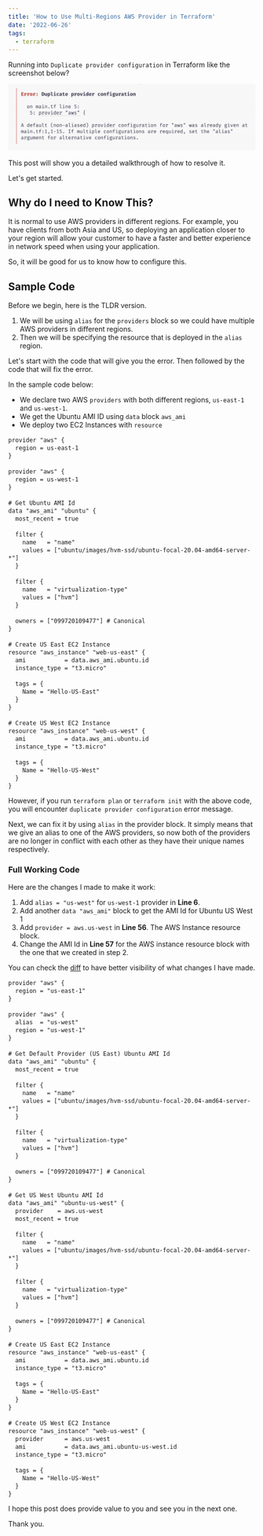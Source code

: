 ```yaml
---
title: 'How to Use Multi-Regions AWS Provider in Terraform'
date: '2022-06-26'
tags:
  - terraform
---
```


Running into `Duplicate provider configuration` in Terraform like the screenshot below?

![Screenshot 2020-07-29 at 10.12.14 PM](../../images/duplicate-provider-configuration.png)

This post will show you a detailed walkthrough of how to resolve it.

Let's get started.

## Why do I need to Know This?

It is normal to use AWS providers in different regions. For example, you have clients from both Asia and US, so deploying an application closer to your region will allow your customer to have a faster and better experience in network speed when using your application.

So, it will be good for us to know how to configure this.

## Sample Code

Before we begin, here is the TLDR version.

1. We will be using `alias` for the `providers` block so we could have multiple AWS providers in different regions.
2. Then we will be specifying the resource that is deployed in the `alias` region.

Let's start with the code that will give you the error. Then followed by the code that will fix the error.

In the sample code below:

- We declare two AWS `providers` with both different regions, `us-east-1` and `us-west-1`.
- We get the Ubuntu AMI ID using `data` block `aws_ami`
- We deploy two EC2 Instances with `resource`

```
provider "aws" {
  region = us-east-1
}

provider "aws" {
  region = us-west-1
}

# Get Ubuntu AMI Id
data "aws_ami" "ubuntu" {
  most_recent = true

  filter {
    name   = "name"
    values = ["ubuntu/images/hvm-ssd/ubuntu-focal-20.04-amd64-server-*"]
  }

  filter {
    name   = "virtualization-type"
    values = ["hvm"]
  }

  owners = ["099720109477"] # Canonical
}

# Create US East EC2 Instance
resource "aws_instance" "web-us-east" {
  ami           = data.aws_ami.ubuntu.id
  instance_type = "t3.micro"

  tags = {
    Name = "Hello-US-East"
  }
}

# Create US West EC2 Instance
resource "aws_instance" "web-us-west" {
  ami           = data.aws_ami.ubuntu.id
  instance_type = "t3.micro"

  tags = {
    Name = "Hello-US-West"
  }
}
```

However, if you run `terraform plan` or `terraform init` with the above code, you will encounter `duplicate provider configuration` error message.

Next, we can fix it by using `alias` in the provider block. It simply means that we give an alias to one of the AWS providers, so now both of the providers are no longer in conflict with each other as they have their unique names respectively.

### Full Working Code

Here are the changes I made to make it work:

1. Add `alias = "us-west"` for `us-west-1` provider in **Line 6**.
2. Add another `data "aws_ami"` block to get the AMI Id for Ubuntu US West 1
3. Add `provider = aws.us-west` in **Line 56**. The AWS Instance resource block.
4. Change the AMI Id in **Line 57** for the AWS instance resource block with the one that we created in step 2.

You can check the [diff](https://github.com/tlcheah2/terraform-exercise/commit/c19ccb825d97e99edbf41ef4e073e3d4489d8d6a) to have better visibility of what changes I have made.

```
provider "aws" {
  region = "us-east-1"
}

provider "aws" {
  alias  = "us-west"
  region = "us-west-1"
}

# Get Default Provider (US East) Ubuntu AMI Id
data "aws_ami" "ubuntu" {
  most_recent = true

  filter {
    name   = "name"
    values = ["ubuntu/images/hvm-ssd/ubuntu-focal-20.04-amd64-server-*"]
  }

  filter {
    name   = "virtualization-type"
    values = ["hvm"]
  }

  owners = ["099720109477"] # Canonical
}

# Get US West Ubuntu AMI Id
data "aws_ami" "ubuntu-us-west" {
  provider    = aws.us-west
  most_recent = true

  filter {
    name   = "name"
    values = ["ubuntu/images/hvm-ssd/ubuntu-focal-20.04-amd64-server-*"]
  }

  filter {
    name   = "virtualization-type"
    values = ["hvm"]
  }

  owners = ["099720109477"] # Canonical
}

# Create US East EC2 Instance
resource "aws_instance" "web-us-east" {
  ami           = data.aws_ami.ubuntu.id
  instance_type = "t3.micro"

  tags = {
    Name = "Hello-US-East"
  }
}

# Create US West EC2 Instance
resource "aws_instance" "web-us-west" {
  provider      = aws.us-west
  ami           = data.aws_ami.ubuntu-us-west.id
  instance_type = "t3.micro"

  tags = {
    Name = "Hello-US-West"
  }
}
```

I hope this post does provide value to you and see you in the next one.

Thank you.
